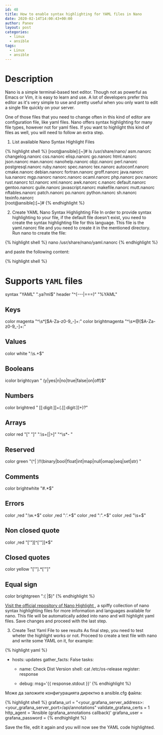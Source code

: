 ```yaml
---
id: 48
title: How to enable syntax highlighting for YAML files in Nano
date: 2020-02-14T14:00:43+00:00
author: Panev
layout: post
categories:
  - linux
  - ansible
tags:
  - Linux
  - ansible
---
```


# Description
Nano is a simple terminal-based text editor. Though not as powerful as Emacs or Vim, it is easy to learn and use. A lot of developers prefer this editor as it's very simple to use and pretty useful when you only want to edit a single file quickly on your server.

One of those files that you need to change often in this kind of editor are configuration file, like yaml files. Nano offers syntax highlighting for many file types, however not for yaml files. If you want to highlight this kind of files as well, you will need to follow an extra step.

1. List available Nano Syntax Highlight Files

{% highlight shell %}
 [root@ansible]:[~]# ls /usr/share/nano/
asm.nanorc       changelog.nanorc  css.nanorc      elisp.nanorc    go.nanorc     html.nanorc        json.nanorc      man.nanorc   nanohelp.nanorc  objc.nanorc   perl.nanorc  postgresql.nanorc  ruby.nanorc  spec.nanorc     tex.nanorc
autoconf.nanorc  cmake.nanorc      debian.nanorc   fortran.nanorc  groff.nanorc  java.nanorc        lua.nanorc       mgp.nanorc   nanorc.nanorc    ocaml.nanorc  php.nanorc   pov.nanorc         rust.nanorc  tcl.nanorc      xml.nanorc
awk.nanorc       c.nanorc          default.nanorc  gentoo.nanorc   guile.nanorc  javascript.nanorc  makefile.nanorc  mutt.nanorc  nftables.nanorc  patch.nanorc  po.nanorc    python.nanorc      sh.nanorc    texinfo.nanorc  
[root@ansible]:[~]#
{% endhighlight %}

2. Create YAML Nano Syntax Highlighting File
In order to provide syntax highlighting to your file, if the default file doesn't exist, you need to create the syntax highlighting file for this language. This file is the yaml.nanorc file and you need to create it in the mentioned directory. Run nano to create the file:

{% highlight shell %}
nano /usr/share/nano/yaml.nanorc
{% endhighlight %}

and paste the following content:

{% highlight shell %}
# Supports `YAML` files
syntax "YAML" "\.ya?ml$"
header "^(---|===)" "%YAML"

## Keys
color magenta "^\s*[\$A-Za-z0-9_-]+\:"
color brightmagenta "^\s*@[\$A-Za-z0-9_-]+\:"

## Values
color white ":\s.+$"
## Booleans
icolor brightcyan " (y|yes|n|no|true|false|on|off)$"
## Numbers
color brightred " [[:digit:]]+(\.[[:digit:]]+)?"
## Arrays
color red "\[" "\]" ":\s+[|>]" "^\s*- "
## Reserved
color green "(^| )!!(binary|bool|float|int|map|null|omap|seq|set|str) "

## Comments
color brightwhite "#.*$"

## Errors
color ,red ":\w.+$"
color ,red ":'.+$"
color ,red ":".+$"
color ,red "\s+$"

## Non closed quote
color ,red "['\"][^['\"]]*$"

## Closed quotes
color yellow "['\"].*['\"]"

## Equal sign
color brightgreen ":( |$)"
{% endhighlight %}

<a href="https://github.com/serialhex/nano-highlight" rel="noopener noreferrer" target="_blank">Visit the official repository of Nano Highlight </a>, a spiffy collection of nano syntax highlighting files for more information and languages available for nano. This file will be automatically added into nano and will highlight yaml files. Save changes and proceed with the last step.

3. Create Test Yaml File to see results
As final step, you need to test wheter the highlight works or not. Proceed to create a test file with nano and write some YAML on it, for example:

{% highlight yaml %}
- hosts: updates
  gather_facts: False
  tasks:
    - name: Check Dist Version
      shell: cat /etc/os-release
      register: response

    - debug: msg='{{ response.stdout }}'
{% endhighlight %}

Може да заложите конфигурацията директно в ansible.cfg файла:

{% highlight shell %}
grafana_url = "<your_grafana_server_address>:<your_grafana_server_port>/api/annotations"
validate_grafana_certs = 1
http_agent = 'Ansible (grafana_annotations callback)'
grafana_user = <grafana user>
grafana_password = <paasword>
{% endhighlight %}

Save the file, edit it again and you will now see the YAML code highlighted.
